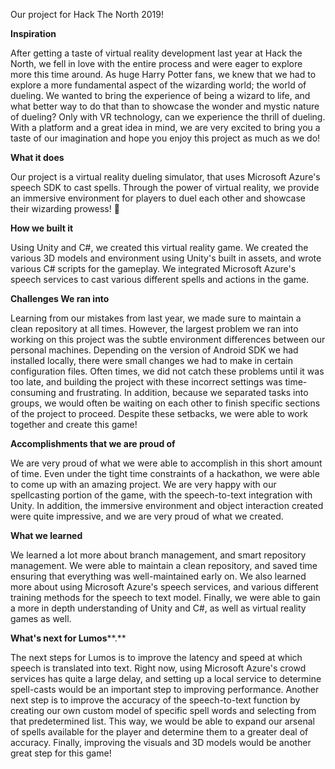 Our project for Hack The North 2019!

**Inspiration**

After getting a taste of virtual reality development last year at Hack the North, we fell in love with the entire process and were eager to explore more this time around. As huge Harry Potter fans, we knew that we had to explore a more fundamental aspect of the wizarding world; the world of dueling. We wanted to bring the experience of being a wizard to life, and what better way to do that than to showcase the wonder and mystic nature of dueling? Only with VR technology, can we experience the thrill of dueling. With a platform and a great idea in mind, we are very excited to bring you a taste of our imagination and hope you enjoy this project as much as we do!

**What it does**

Our project is a virtual reality dueling simulator, that uses Microsoft Azure&#39;s speech SDK to cast spells. Through the power of virtual reality, we provide an immersive environment for players to duel each other and showcase their wizarding prowess! 🧙

**How we built it**

Using Unity and C#, we created this virtual reality game. We created the various 3D models and environment using Unity&#39;s built in assets, and wrote various C# scripts for the gameplay. We integrated Microsoft Azure&#39;s speech services to cast various different spells and actions in the game.

**Challenges We ran into**

Learning from our mistakes from last year, we made sure to maintain a clean repository at all times. However, the largest problem we ran into working on this project was the subtle environment differences between our personal machines. Depending on the version of Android SDK we had installed locally, there were small changes we had to make in certain configuration files. Often times, we did not catch these problems until it was too late, and building the project with these incorrect settings was time-consuming and frustrating. In addition, because we separated tasks into groups, we would often be waiting on each other to finish specific sections of the project to proceed. Despite these setbacks, we were able to work together and create this game!

**Accomplishments that we are proud of**

We are very proud of what we were able to accomplish in this short amount of time. Even under the tight time constraints of a hackathon, we were able to come up with an amazing project. We are very happy with our spellcasting portion of the game, with the speech-to-text integration with Unity. In addition, the immersive environment and object interaction created were quite impressive, and we are very proud of what we created.

**What we learned**

We learned a lot more about branch management, and smart repository management. We were able to maintain a clean repository, and saved time ensuring that everything was well-maintained early on. We also learned more about using Microsoft Azure&#39;s speech services, and various different training methods for the speech to text model. Finally, we were able to gain a more in depth understanding of Unity and C#, as well as virtual reality games as well.

**What&#39;s next for Lumos****.**

The next steps for Lumos is to improve the latency and speed at which speech is translated into text. Right now, using Microsoft Azure&#39;s crowd services has quite a large delay, and setting up a local service to determine spell-casts would be an important step to improving performance. Another next step is to improve the accuracy of the speech-to-text function by creating our own custom model of specific spell words and selecting from that predetermined list. This way, we would be able to expand our arsenal of spells available for the player and determine them to a greater deal of accuracy. Finally, improving the visuals and 3D models would be another great step for this game!

